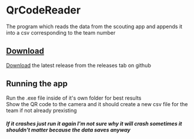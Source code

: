 # QrCodeReader
The program which reads the data from the scouting app and appends it into a csv corresponding to the team number

## [Download](https://github.com/FRC4903/QrCodeReader/releases)
[Download](https://github.com/FRC4903/QrCodeReader/releases) the latest release from the releases tab on github

## Running the app
Run the .exe file inside of it's own folder for best results  
Show the QR code to the camera and it should create a new csv file for the team if not already prexisting  

#### _If it crashes just run it again I'm not sure why it will crash sometimes it shouldn't matter because the data saves anyway_
